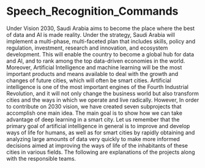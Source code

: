 # Speech_Recognition_Commands
Under Vision 2030, Saudi Arabia aims to become the place where the best of data and AI is made reality. Under the strategy, Saudi Arabia will implement a multi-phase, multi-faceted plan that includes skills, policy and regulation, investment, research and innovation, and ecosystem development. This will enable the country to become a global hub for data and AI, and to rank among the top data-driven economies in the world.  Moreover, Artificial Intelligence and machine learning will be the most important products and means available to deal with the growth and changes of future cities, which will often be smart cities. Artificial intelligence is one of the most important engines of the Fourth Industrial Revolution, and it will not only change the business world but also transform cities and the ways in which we operate and live radically. However, In order to contribute on 2030 vision, we have created seven subprojects that accomplish one main idea. The main goal is to show how we can take advantage of deep learning in a smart city. Let us remember that the primary goal of artificial intelligence in general is to improve and develop ways of life for humans, as well as for smart cities by rapidly obtaining and analyzing large amounts of data very quickly to make more informed decisions aimed at improving the ways of life of the inhabitants of these cities in various fields. The following are explanations of the projects along with the responsible teams. 
